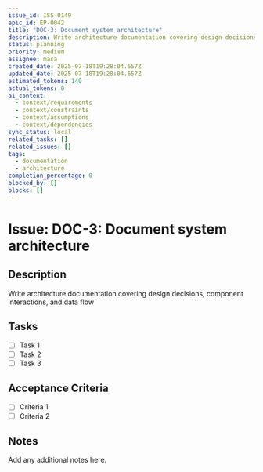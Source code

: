 ```yaml
---
issue_id: ISS-0149
epic_id: EP-0042
title: "DOC-3: Document system architecture"
description: Write architecture documentation covering design decisions, component interactions, and data flow
status: planning
priority: medium
assignee: masa
created_date: 2025-07-18T19:28:04.657Z
updated_date: 2025-07-18T19:28:04.657Z
estimated_tokens: 140
actual_tokens: 0
ai_context:
  - context/requirements
  - context/constraints
  - context/assumptions
  - context/dependencies
sync_status: local
related_tasks: []
related_issues: []
tags:
  - documentation
  - architecture
completion_percentage: 0
blocked_by: []
blocks: []
---
```


# Issue: DOC-3: Document system architecture

## Description
Write architecture documentation covering design decisions, component interactions, and data flow

## Tasks
- [ ] Task 1
- [ ] Task 2
- [ ] Task 3

## Acceptance Criteria
- [ ] Criteria 1
- [ ] Criteria 2

## Notes
Add any additional notes here.
